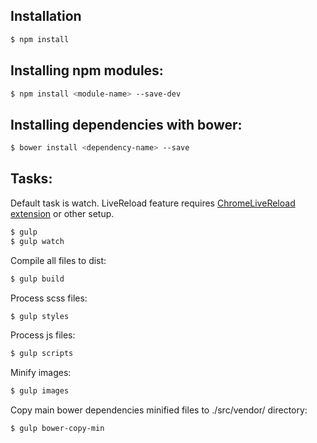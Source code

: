 ## Installation 
```sh
$ npm install
```

## Installing npm modules:
```sh
$ npm install <module-name> --save-dev
```
## Installing dependencies with bower:
```sh
$ bower install <dependency-name> --save
```
## Tasks:
Default task is watch. 
LiveReload feature requires <a href="https://chrome.google.com/webstore/detail/livereload/jnihajbhpnppcggbcgedagnkighmdlei" target="_blank">ChromeLiveReload extension</a> or other setup.
```sh
$ gulp
$ gulp watch
```

Compile all files to dist:
```sh
$ gulp build
```

Process scss files:
```sh
$ gulp styles
```

Process js files:
```sh
$ gulp scripts
```

Minify images:
```sh
$ gulp images
```

Copy main bower dependencies minified files to ./src/vendor/ directory:
```sh
$ gulp bower-copy-min
```
